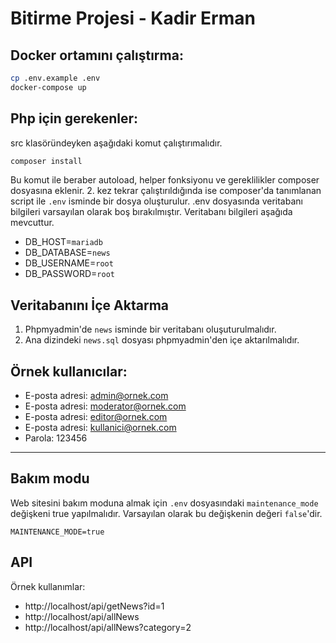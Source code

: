 # Bitirme Projesi - Kadir Erman
## Docker ortamını çalıştırma:

```bash
cp .env.example .env
docker-compose up
```

## Php için gerekenler:
src klasöründeyken aşağıdaki komut çalıştırımalıdır.

```bash
composer install
```

Bu komut ile beraber autoload, helper fonksiyonu ve gereklilikler composer dosyasına eklenir. 2. kez tekrar çalıştırıldığında ise composer'da tanımlanan script ile `.env` isminde bir dosya oluşturulur. .env dosyasında veritabanı bilgileri varsayılan olarak boş bırakılmıştır. Veritabanı bilgileri aşağıda mevcuttur.

- DB_HOST=`mariadb`
- DB_DATABASE=`news`
- DB_USERNAME=`root`
- DB_PASSWORD=`root`

## Veritabanını İçe Aktarma
1. Phpmyadmin'de `news` isminde bir veritabanı oluşuturulmalıdır.
2. Ana dizindeki `news.sql` dosyası phpmyadmin'den içe aktarılmalıdır.

## Örnek kullanıcılar:
- E-posta adresi: admin@ornek.com
- E-posta adresi: moderator@ornek.com
- E-posta adresi: editor@ornek.com
- E-posta adresi: kullanici@ornek.com
- Parola: 123456

---

## Bakım modu
Web sitesini bakım moduna almak için `.env` dosyasındaki `maintenance_mode` değişkeni true yapılmalıdır. Varsayılan olarak bu değişkenin değeri `false`'dir.
```
MAINTENANCE_MODE=true
```

## API
Örnek kullanımlar:
- http://localhost/api/getNews?id=1
- http://localhost/api/allNews
- http://localhost/api/allNews?category=2